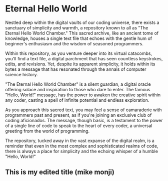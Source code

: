 # Eternal Hello World

Nestled deep within the digital vaults of our coding universe, there exists a sanctuary of simplicity and warmth, a repository known to all as "The Eternal Hello World Chamber." This sacred archive, like an ancient tome of knowledge, houses a single text file that echoes with the gentle hum of beginner's enthusiasm and the wisdom of seasoned programmers.

Within this repository, as you venture deeper into its virtual catacombs, you'll find a text file, a digital parchment that has seen countless keystrokes, edits, and revisions. Yet, despite its apparent simplicity, it holds within its bytes a message that has resonated through the annals of computer science history.

"The Eternal Hello World Chamber" is a silent guardian, a digital oracle offering solace and inspiration to those who dare to enter. The famous "Hello, World!" message, has the power to awaken the creative spirit within any coder, casting a spell of infinite potential and endless exploration.

As you approach this sacred text, you may feel a sense of camaraderie with programmers past and present, as if you're joining an exclusive club of coding aficionados. The message, though basic, is a testament to the power of a single line of code to speak to the heart of every coder, a universal greeting from the world of programming.

The repository, tucked away in the vast expanse of the digital realm, is a reminder that even in the most complex and sophisticated realms of code, there is always a place for simplicity and the echoing whisper of a humble "Hello, World!"

## This is my edited title (mike monji)
